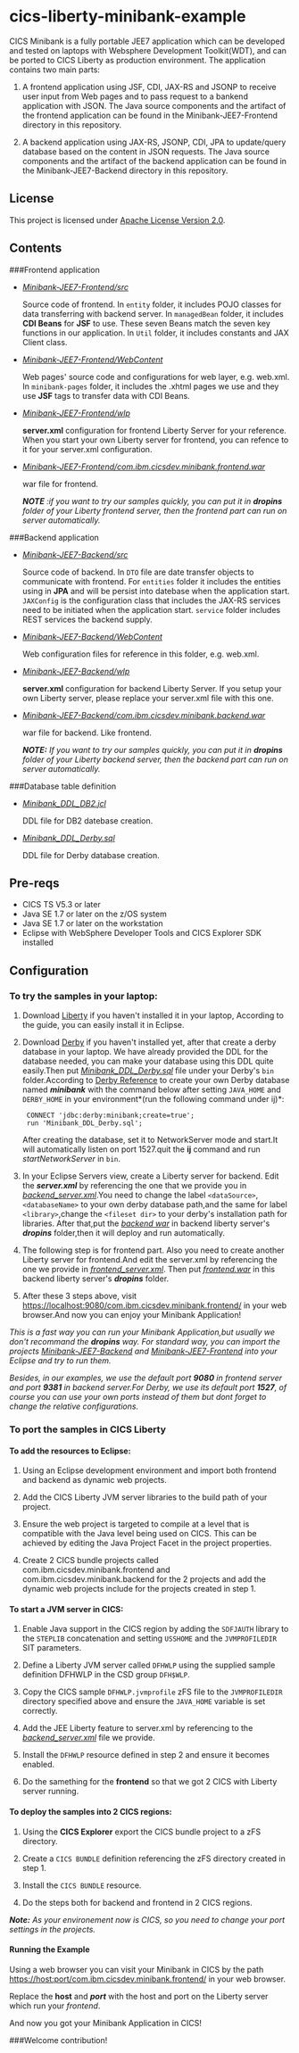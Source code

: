 # cics-liberty-minibank-example

CICS Minibank is a fully portable JEE7 application which can be developed and tested on laptops with Websphere Development Toolkit(WDT), and
can be ported to CICS Liberty as production environment. The application contains two main parts:

1. A frontend application using JSF, CDI, JAX-RS and JSONP to receive user input from Web pages and to pass request to a bankend application with JSON. 
The Java source components and the artifact of the frontend application can be found in the Minibank-JEE7-Frontend directory in this repository.

1. A backend application using JAX-RS, JSONP, CDI, JPA to update/query database based on the content in JSON requests. 
The Java source components and the artifact of the backend application can be found in the Minibank-JEE7-Backend directory in this repository.


## License
This project is licensed under [Apache License Version 2.0](LICENSE).   

## Contents

###Frontend application
- [*Minibank-JEE7-Frontend/src*](Minibank-JEE7-Frontend/src)

	Source code of frontend. In `entity`  folder, it includes POJO classes for data transferring with backend server. In `managedBean` folder, it includes **CDI Beans** for **JSF** to use. These seven Beans match the seven key functions in our application. In `Util` folder, it includes constants and JAX Client class.
	
- [*Minibank-JEE7-Frontend/WebContent*](Minibank-JEE7-Frontend/WebContent)

	Web pages' source code and configurations for web layer, e.g. web.xml. In `minibank-pages` folder, it includes the .xhtml pages we use and they use **JSF** tags to transfer data with CDI Beans.
	
- [*Minibank-JEE7-Frontend/wlp*](Minibank-JEE7-Frontend/wlp)

	**server.xml** configuration for frontend Liberty Server for your reference. When you start your own Liberty server for frontend, you can refence to it for your server.xml configuration.
	
- [*Minibank-JEE7-Frontend/com.ibm.cicsdev.minibank.frontend.war*](Minibank-JEE7-Frontend/com.ibm.cicsdev.minibank.frontend.war)

	war file for frontend.

	***NOTE*** *:if you want to try our samples quickly, you can put it in ***dropins*** folder of your Liberty frontend server, then the frontend part can run on server automatically.*


###Backend application

- [*Minibank-JEE7-Backend/src*](Minibank-JEE7-Backend/src)

	Source code of backend. In `DTO` file are date transfer objects to communicate with frontend. For `entities` folder it includes the entities using in **JPA** and will be persist into datebase when the application start. `JAXConfig` is the configuration class that includes the JAX-RS services need to be initiated when the application start. `service` folder includes REST services the backend supply.
	
- [*Minibank-JEE7-Backend/WebContent*](Minibank-JEE7-Backend/WebContent)

	Web configuration files for reference in this folder, e.g. web.xml.
- [*Minibank-JEE7-Backend/wlp*](Minibank-JEE7-Backend/wlp)

	**server.xml** configuration for backend Liberty Server. If you setup your own Liberty server, please replace your server.xml file with this one.
	
- [*Minibank-JEE7-Backend/com.ibm.cicsdev.minibank.backend.war*](Minibank-JEE7-Backend/com.ibm.cicsdev.minibank.backend.war)
	
	war file for backend. Like frontend.
	
	***NOTE:*** *If you want to try our samples quickly, you can put it in ***dropins*** folder of your Liberty backend server, then the backend part can run on server automatically.*
	
###Database table definition
- [*Minibank_DDL_DB2.jcl*](DB-Tables/Minibank_DDL_DB2.jcl)

	DDL file for DB2 datebase creation.
- [*Minibank_DDL_Derby.sql*](DB-Tables/Minibank_DDL_Derby.sql)

	DDL file for Derby database creation.

## Pre-reqs

* CICS TS V5.3 or later
* Java SE 1.7 or later on the z/OS system
* Java SE 1.7 or later on the workstation
* Eclipse with WebSphere Developer Tools and CICS Explorer SDK installed


## Configuration


### To try the samples in your laptop:


1. Download [Liberty](https://developer.ibm.com/wasdev/getstarted/) if you haven't installed it in your laptop, According to the guide, you can easily install it in Eclipse.

1. Download [Derby](https://db.apache.org/derby/derby_downloads.html) if you haven't installed yet, after that create a derby database in your laptop. We have already provided the DDL for the database needed, you can make your database using this DDL quite easily.Then put [*Minibank_DDL_Derby.sql*](DB-Tables/Minibank_DDL_Derby.sql) file under your Derby's `bin` folder.According to [Derby Reference](https://builds.apache.org/job/Derby-docs/lastSuccessfulBuild/artifact/trunk/out/getstart/index.html) to create your own Derby database named ***minibank*** with the command below after setting `JAVA_HOME` and `DERBY_HOME` in your environment*(run the following command under ij)*:

		CONNECT 'jdbc:derby:minibank;create=true';
		run 'Minibank_DDL_Derby.sql';

	After creating the database, set it to NetworkServer mode and start.It will automatically listen on port 1527.quit the **ij** command and run *startNetworkServer* in `bin`.

1. In your Eclipse Servers view, create a Liberty server for backend. Edit the ***server.xml*** by referencing the one that we provide you in [*backend_server.xml*](Minibank-JEE7-Backend/wlp/server.xml).You need to change the label `<dataSource>`,`<databaseName>` to your own derby database path,and the same for label `<library>`,change the `<fileset dir>` to your derby's installation path for libraries.
	After that,put the [*backend war*](Minibank-JEE7-Backend/com.ibm.cicsdev.minibank.backend.war) in backend liberty server's ***dropins*** folder,then it will deploy and run automatically.
1. The following step is for frontend part. Also you need to create another Liberty server for frontend.And edit the server.xml by referencing the one we provide in [*frontend_server.xml*](Minibank-JEE7-Frontend/wlp/server.xml).
	Then put [*frontend.war*](Minibank-JEE7-Backend/com.ibm.cicsdev.minibank.frontend.war) in this backend liberty server's ***dropins*** folder.
	
1. After these 3 steps above, visit <https://localhost:9080/com.ibm.cicsdev.minibank.frontend/> in your web browser.And now you can enjoy your Minibank Application!
	

*This is a fast way you can run your Minibank Application,but usually we don't recommand the **dropins** way. For standard way, you can import the projects [Minibank-JEE7-Backend](Minibank-JEE7-Backend) and [Minibank-JEE7-Frontend](Minibank-JEE7-Frontend) into your Eclipse and try to run them.*

*Besides, in our examples, we use the default port **9080** in frontend server and port **9381** in backend server.For Derby, we use its default port **1527**, of course you can use your own ports instead of them but dont forget to change the relative configurations.*
### To port the samples in CICS Liberty
#### To add the resources to Eclipse:
1. Using an Eclipse development environment and import both frontend and backend as dynamic web projects.

1. Add the CICS Liberty JVM server libraries to the build path of your project. 

1. Ensure the web project is targeted to compile at a level that is compatible with the Java level being used on CICS. This can be achieved by editing the Java Project Facet in the project properties.

1. Create 2 CICS bundle projects called com.ibm.cicsdev.minibank.frontend and com.ibm.cicsdev.minibank.backend for the 2 projects and add the dynamic web projects include for the projects created in step 1.

#### To start a JVM server in CICS:
1. Enable Java support in the CICS region by adding the `SDFJAUTH` library to the `STEPLIB` concatenation and setting `USSHOME` and the `JVMPROFILEDIR` SIT parameters.

1. Define a Liberty JVM server called `DFHWLP` using the supplied sample definition DFHWLP in the CSD group `DFH$WLP`.

1. Copy the CICS sample `DFHWLP.jvmprofile` zFS file to the `JVMPROFILEDIR` directory specified above and ensure the `JAVA_HOME` variable is set correctly.

1. Add the JEE Liberty feature to server.xml by referencing to the [*backend_server.xml*](Minibank-JEE7-Backend/wlp/server.xml)  file we provide.

1. Install the `DFHWLP` resource defined in step 2 and ensure it becomes enabled.

1. Do the samething for the **frontend** so that we got 2 CICS with Liberty server running.


#### To deploy the samples into 2 CICS regions:
1. Using the **CICS Explorer** export the CICS bundle project to a zFS directory.

1. Create a `CICS BUNDLE` definition referencing the zFS directory created in step 1.

1. Install the `CICS BUNDLE` resource.

1. Do the steps both for backend and frontend in 2 CICS regions.

***Note:*** *As your environement now is CICS, so you need to change your port settings in the projects.*

#### Running the Example

Using a web browser you can visit your Minibank in CICS by the path <https://host:port/com.ibm.cicsdev.minibank.frontend/> in your web browser.

Replace the **host** and ***port*** with the host and port on the Liberty server which run your *frontend*.

And now you got your Minibank Application in CICS!

###Welcome contribution!
